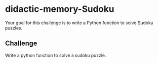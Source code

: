 # didactic-memory-Sudoku
 Your goal for this challenge is to write a Python function to solve Sudoku puzzles. 
## Challenge
Write a python function to solve a sudoku puzzle. 
